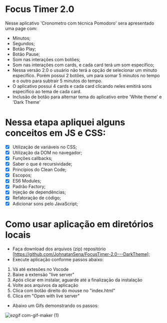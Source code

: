 # Focus Timer 2.0
Nesse aplicativo 'Cronometro com técnica Pomodoro' sera apresentado uma page com:

- Minutos;
- Segundos;
- Botão Play;
- Botão Pause;
- Som nas interações com botões;
- Som nas interações com cards, e cada card terá um som especifíco;
- Nessa versão 2.0 o usuário não terá a opção de selecionar um minuto especifíco. Porém possui 2 botões, um para somar 5 minutos no tempo e o outro para subtrair 5 minutos do tempo.
- O aplicativo possui 4 cards e cada card clicando neles emitirá sons especifíco ao tema de cada card. 
- Inclusão de botão para alternar tema do aplicativo entre 'White theme' e 'Dark Theme'

# Nessa etapa apliquei alguns conceitos em JS e CSS:
- [x]  Utilização de variáveis no CSS;
- [x]  Utilização da DOM no navegador;
- [x]  Funções callbacks;
- [x]  Saber o que é recursividade;
- [x]  Princípios do Clean Code;
- [x]  Escopos;
- [x]  ES6 Modules;
- [x]  Padrão Factory;  
- [x]  Injeção de dependências;
- [x]  Refatoração de código;
- [x]  Adicionar sons pelo JavaScript;

# Como usar aplicação em diretórios locais
- Faça download dos arquivos (zip) repositório [https://github.com/JohnatanSena/FocusTimer-2.0---DarkTheme];
- Execute aplicação conforme passos abaixo:
1. Vá até extesões no Vscode
2. Baixe a extensão "live server"
3. Após clicar em instalar, aguarde até a finalização da instalação
4. Volte aos arquivos da aplicação
5. Clica com botão direito do mouse no "index.html"
6. Clica em "Open with live server"

- Abaixo um Gifs demonstrando os passos:


![ezgif com-gif-maker (1)](https://github.com/JohnatanSena/FocusTimer-2.0---DarkTheme/assets/91350884/119626e4-4b3c-43d0-91b9-9142b3e8d7d0)



